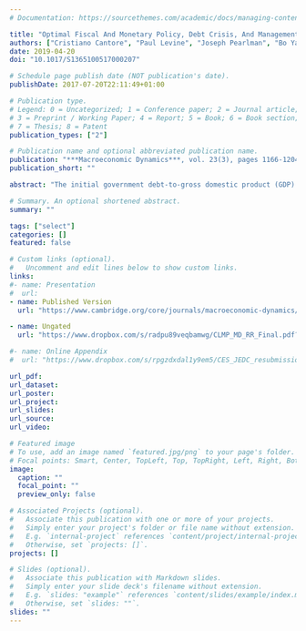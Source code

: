 ```yaml
---
# Documentation: https://sourcethemes.com/academic/docs/managing-content/

title: "Optimal Fiscal And Monetary Policy, Debt Crisis, And Management"
authors: ["Cristiano Cantore", "Paul Levine", "Joseph Pearlman", "Bo Yang"]
date: 2019-04-20
doi: "10.1017/S1365100517000207"

# Schedule page publish date (NOT publication's date).
publishDate: 2017-07-20T22:11:49+01:00

# Publication type.
# Legend: 0 = Uncategorized; 1 = Conference paper; 2 = Journal article;
# 3 = Preprint / Working Paper; 4 = Report; 5 = Book; 6 = Book section;
# 7 = Thesis; 8 = Patent
publication_types: ["2"]

# Publication name and optional abbreviated publication name.
publication: "***Macroeconomic Dynamics***, vol. 23(3), pages 1166-1204, April"
publication_short: ""

abstract: "The initial government debt-to-gross domestic product (GDP) ratio and the government's commitment play a pivotal role in determining the welfare-optimal speed of fiscal consolidation in the management of a debt crisis. Under commitment, for low or moderate initial government debt-to-GDP ratios, the optimal consolidation is very slow. A faster pace is optimal when the economy starts from a high level of public debt implying high sovereign risk premia, unless these are suppressed via a bailout by official creditors. Under discretion, the cost of not being able to commit is reflected into a quick consolidation of government debt. Simple monetary-fiscal rules with passive fiscal policy, designed for an environment with 'normal shocks' perform reasonably well in mimicking the Ramsey-optimal response to one-off government debt shocks. When the government can issue also long-term bonds -under commitment- the optimal debt consolidation pace is slower than in the case of short-term bonds only, and entails an increase in the ratio between long- and short-term bonds."

# Summary. An optional shortened abstract.
summary: ""

tags: ["select"]
categories: []
featured: false

# Custom links (optional).
#   Uncomment and edit lines below to show custom links.
links:
#- name: Presentation
#  url:
- name: Published Version
  url: "https://www.cambridge.org/core/journals/macroeconomic-dynamics/article/optimal-fiscal-and-monetary-policy-debt-crisis-and-management/4E05CEF51FA691092B6EE52ACC807F5E"

- name: Ungated
  url: "https://www.dropbox.com/s/radpu89veqbamwg/CLMP_MD_RR_Final.pdf?dl=0"

#- name: Online Appendix
#  url: "https://www.dropbox.com/s/rpgzdxdal1y9em5/CES_JEDC_resubmission_v6_Online_Appendix.pdf?dl=0"

url_pdf:
url_dataset:
url_poster:
url_project:
url_slides:
url_source:
url_video:

# Featured image
# To use, add an image named `featured.jpg/png` to your page's folder.
# Focal points: Smart, Center, TopLeft, Top, TopRight, Left, Right, BottomLeft, Bottom, BottomRight.
image:
  caption: ""
  focal_point: ""
  preview_only: false

# Associated Projects (optional).
#   Associate this publication with one or more of your projects.
#   Simply enter your project's folder or file name without extension.
#   E.g. `internal-project` references `content/project/internal-project/index.md`.
#   Otherwise, set `projects: []`.
projects: []

# Slides (optional).
#   Associate this publication with Markdown slides.
#   Simply enter your slide deck's filename without extension.
#   E.g. `slides: "example"` references `content/slides/example/index.md`.
#   Otherwise, set `slides: ""`.
slides: ""
---
```

